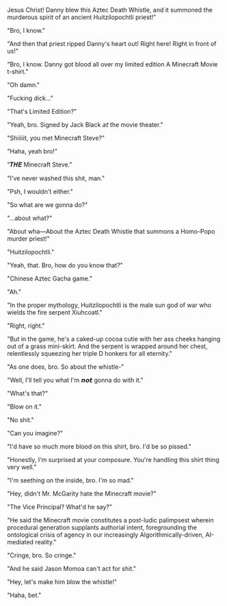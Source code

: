 Jesus Christ! Danny blew this Aztec Death Whistle, and it summoned the murderous spirit of an ancient Huitzilopochtli priest!"

"Bro, I know."

"And then that priest ripped Danny's heart out! Right here! Right in front of us!"

"Bro, I know. Danny got blood all over my limited edition A Minecraft Movie t-shirt."

"Oh damn."

"Fucking dick..."

"That's Limited Edition?"

"Yeah, bro. Signed by Jack Black 𝘢𝘵 the movie theater."

"Shiiiiit, you met Minecraft Steve?"

"Haha, yeah bro!"

"𝑻𝑯𝑬 Minecraft Steve."

"I've never washed this shit, man."

"Psh, I wouldn't either."

"So what are we gonna do?"

"...about what?"

"About wha—About the Aztec Death Whistle that summons a Homo-Popo murder priest!"

"Huitzilopochtli."

"Yeah, that. Bro, how do you know that?"

"Chinese Aztec Gacha game."

"Ah."

"In the proper mythology, Huitzilopochtli is the male sun god of war who wields the fire serpent Xiuhcoatl."

"Right, right."

"But in the game, he's a caked-up cocoa cutie with her ass cheeks hanging out of a grass mini-skirt. And the serpent is wrapped around her chest, relentlessly squeezing her triple D honkers for all eternity."

"As one does, bro. So about the whistle-"

"Well, I'll tell you what I'm 𝙣𝙤𝙩 gonna do with it."

"What's that?"

"Blow on it."

"No shit."

"Can you imagine?"

"I'd have so much more blood on this shirt, bro. I'd be so pissed."

"Honestly, I'm surprised at your composure. You're handling this shirt thing very well."

"I'm seething on the inside, bro. I'm so mad."

"Hey, didn't Mr. McGarity hate the Minecraft movie?"

"The Vice Principal? What'd he say?"

"He said the Minecraft movie constitutes a post-ludic palimpsest wherein procedural generation supplants authorial intent, foregrounding the ontological crisis of agency in our increasingly Algorithmically-driven, AI-mediated reality." 

"Cringe, bro. So cringe."

"And he said Jason Momoa can't act for shit."

"Hey, let's make him blow the whistle!"

"Haha, bet."
